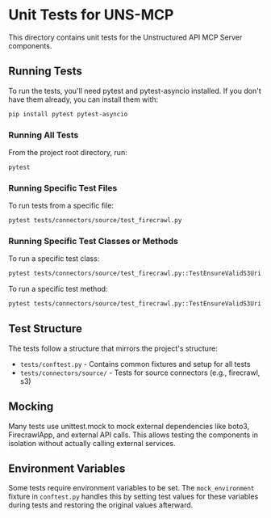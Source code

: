 # Unit Tests for UNS-MCP

This directory contains unit tests for the Unstructured API MCP Server components.

## Running Tests

To run the tests, you'll need pytest and pytest-asyncio installed. If you don't have them already, you can install them with:

```bash
pip install pytest pytest-asyncio
```

### Running All Tests

From the project root directory, run:

```bash
pytest
```

### Running Specific Test Files

To run tests from a specific file:

```bash
pytest tests/connectors/source/test_firecrawl.py
```

### Running Specific Test Classes or Methods

To run a specific test class:

```bash
pytest tests/connectors/source/test_firecrawl.py::TestEnsureValidS3Uri
```

To run a specific test method:

```bash
pytest tests/connectors/source/test_firecrawl.py::TestEnsureValidS3Uri::test_valid_s3_uri
```

## Test Structure

The tests follow a structure that mirrors the project's structure:

- `tests/conftest.py` - Contains common fixtures and setup for all tests
- `tests/connectors/source/` - Tests for source connectors (e.g., firecrawl, s3)

## Mocking

Many tests use unittest.mock to mock external dependencies like boto3, FirecrawlApp, and external API calls.
This allows testing the components in isolation without actually calling external services.

## Environment Variables

Some tests require environment variables to be set. The `mock_environment` fixture in `conftest.py` handles this 
by setting test values for these variables during tests and restoring the original values afterward. 